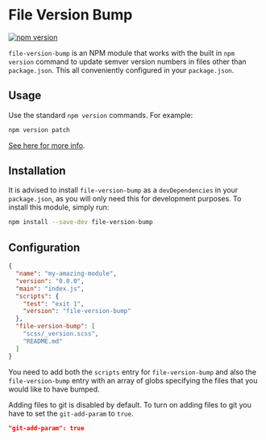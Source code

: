 # File Version Bump

[![npm version](https://img.shields.io/npm/v/file-version-bump.svg?style=flat-square)](https://www.npmjs.com/package/file-version-bump)

`file-version-bump` is an NPM module that works with the built in `npm version` command to update semver version numbers in files other than `package.json`. This all conveniently configured in your `package.json`.


## Usage
Use the standard `npm version` commands. For example:

```sh
npm version patch
```

[See here for more info](https://docs.npmjs.com/cli/version).

## Installation

It is advised to install `file-version-bump` as a `devDependencies` in your `package.json`, as you will only need this for development purposes. To install this module, simply run:

```sh
npm install --save-dev file-version-bump
```

## Configuration
```json
{
  "name": "my-amazing-module",
  "version": "0.0.0",
  "main": "index.js",
  "scripts": {
    "test": "exit 1",
    "version": "file-version-bump"
  },
  "file-version-bump": [
    "scss/_version.scss",
    "README.md"
  ]
}
```

You need to add both the `scripts` entry for `file-version-bump` and also the `file-version-bump` entry with an array of globs specifying the files that you would like to have bumped.

Adding files to git is disabled by default. To turn on adding files to git you have to set the  `git-add-param` to `true`.
```json
"git-add-param": true
```
